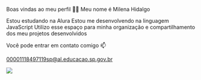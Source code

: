 Boas vindas ao meu perfil 💙💙
Meu nome é Milena Hidalgo

Estou estudando na Alura
Estou me desenvolvendo na linguagem JavaScript
Utilizo esse espaço para minha organização e compartilhamento dos meu projetos desenvolvidos

Você pode entrar em contato comigo 📫

00001118497119sp@al.educacao.sp.gov.br

![](https://tenor.com/vYTZdaQmhVN.gif)

